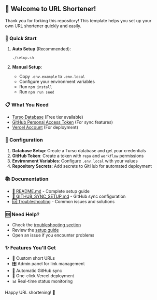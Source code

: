 ## 🎯 Welcome to URL Shortener!

Thank you for forking this repository! This template helps you set up your own URL shortener quickly and easily.

### 🚀 Quick Start

1. **Auto Setup** (Recommended):
   ```bash
   ./setup.sh
   ```

2. **Manual Setup**:
   - Copy `.env.example` to `.env.local`
   - Configure your environment variables
   - Run `npm install`
   - Run `npm run seed`

### 📋 What You Need

- [Turso Database](https://turso.tech/) (Free tier available)
- [GitHub Personal Access Token](https://github.com/settings/tokens) (For sync features)
- [Vercel Account](https://vercel.com/) (For deployment)

### 🔧 Configuration

1. **Database Setup**: Create a Turso database and get your credentials
2. **GitHub Token**: Create a token with `repo` and `workflow` permissions
3. **Environment Variables**: Configure `.env.local` with your values
4. **Repository Secrets**: Add secrets to GitHub for automated deployment

### 📚 Documentation

- [📖 README.md](./README.md) - Complete setup guide
- [🔄 GITHUB_SYNC_SETUP.md](./GITHUB_SYNC_SETUP.md) - GitHub sync configuration
- [🆘 Troubleshooting](#troubleshooting) - Common issues and solutions

### 🆘 Need Help?

- Check the [troubleshooting section](./GITHUB_SYNC_SETUP.md#troubleshooting)
- Review the [setup guide](./README.md#quick-start-for-forks)
- Open an issue if you encounter problems

### ✨ Features You'll Get

- 🔗 Custom short URLs
- 🎛️ Admin panel for link management
- 🔄 Automatic GitHub sync
- 🚀 One-click Vercel deployment
- 📊 Real-time status monitoring

Happy URL shortening! 🎉
